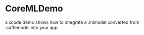 # CoreMLDemo
a xcode demo shows how to integrate a .mlmodel converted from .caffemodel into your app
